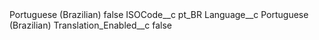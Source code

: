 <?xml version="1.0" encoding="UTF-8"?>
<CustomMetadata xmlns="http://soap.sforce.com/2006/04/metadata" xmlns:xsi="http://www.w3.org/2001/XMLSchema-instance" xmlns:xsd="http://www.w3.org/2001/XMLSchema">
    <label>Portuguese (Brazilian)</label>
    <protected>false</protected>
    <values>
        <field>ISOCode__c</field>
        <value xsi:type="xsd:string">pt_BR</value>
    </values>
    <values>
        <field>Language__c</field>
        <value xsi:type="xsd:string">Portuguese (Brazilian)</value>
    </values>
    <values>
        <field>Translation_Enabled__c</field>
        <value xsi:type="xsd:boolean">false</value>
    </values>
</CustomMetadata>

